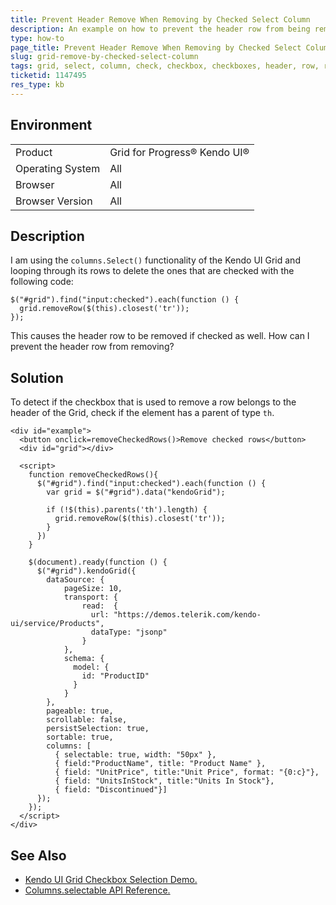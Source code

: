```yaml
---
title: Prevent Header Remove When Removing by Checked Select Column
description: An example on how to prevent the header row from being removed when removing by select column checked checkboxes
type: how-to
page_title: Prevent Header Remove When Removing by Checked Select Column - Kendo UI Grid for jQuery
slug: grid-remove-by-checked-select-column
tags: grid, select, column, check, checkbox, checkboxes, header, row, remove
ticketid: 1147495
res_type: kb
---
```


## Environment

<table>
 <tr>
  <td>Product</td>
  <td>Grid for Progress® Kendo UI®</td>
 </tr>
 <tr>
  <td>Operating System</td>
  <td>All</td>
 </tr>
 <tr>
  <td>Browser</td>
  <td>All</td>
 </tr>
 <tr>
  <td>Browser Version</td>
  <td>All</td>
 </tr>
</table>

## Description

I am using the `columns.Select()` functionality of the Kendo UI Grid and looping through its rows to delete the ones that are checked with the following code:

```dojo
$("#grid").find("input:checked").each(function () {
  grid.removeRow($(this).closest('tr'));
});
```

This causes the header row to be removed if checked as well. How can I prevent the header row from removing?

## Solution

To detect if the checkbox that is used to remove a row belongs to the header of the Grid, check if the element has a parent of type `th`.

```dojo
<div id="example">
  <button onclick=removeCheckedRows()>Remove checked rows</button>
  <div id="grid"></div>

  <script>
    function removeCheckedRows(){
      $("#grid").find("input:checked").each(function () {                  
        var grid = $("#grid").data("kendoGrid");

        if (!$(this).parents('th').length) {
          grid.removeRow($(this).closest('tr'));
        }
      })    
    }

    $(document).ready(function () {
      $("#grid").kendoGrid({
        dataSource: {
            pageSize: 10,
            transport: {
                read:  {
                  url: "https://demos.telerik.com/kendo-ui/service/Products",
                  dataType: "jsonp"
                }
            },
            schema: {
              model: {
                id: "ProductID"
              }
            }
        },
        pageable: true,
        scrollable: false,
        persistSelection: true,
        sortable: true,
        columns: [
          { selectable: true, width: "50px" },
          { field:"ProductName", title: "Product Name" },
          { field: "UnitPrice", title:"Unit Price", format: "{0:c}"},
          { field: "UnitsInStock", title:"Units In Stock"},
          { field: "Discontinued"}]
      });                  
    });
  </script>
</div>
```

## See Also

* [Kendo UI Grid Checkbox Selection Demo.](https://demos.telerik.com/kendo-ui/grid/checkbox-selection)
* [Columns.selectable API Reference.](https://docs.telerik.com/kendo-ui/api/javascript/ui/grid/configuration/columns.selectable)
